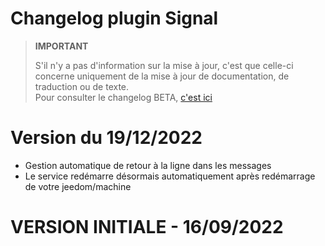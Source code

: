 # Changelog plugin Signal  
  
    
> **IMPORTANT**  
>    
> S'il n'y a pas d'information sur la mise à jour, c'est que celle-ci concerne uniquement de la mise à jour de documentation, de traduction ou de texte.  
> Pour consulter le changelog BETA, [c'est ici](https://ddelec24.github.io/docs-jeedom/signal/fr_FR/beta/changelog)  


# Version du 19/12/2022  
  - Gestion automatique de retour à la ligne dans les messages  
  - Le service redémarre désormais automatiquement après redémarrage de votre jeedom/machine  
  
  
  
# VERSION INITIALE - 16/09/2022  
  
